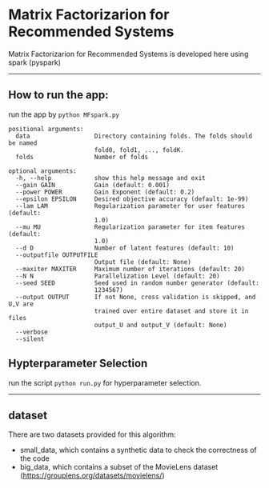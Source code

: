 # Matrix Factorizarion for Recommended Systems 
Matrix Factorizarion for Recommended Systems is developed here using spark (pyspark)

---

## How to run the app:
run the app by `python MFspark.py `  
```console
positional arguments:
  data                  Directory containing folds. The folds should be named
                        fold0, fold1, ..., foldK.
  folds                 Number of folds

optional arguments:
  -h, --help            show this help message and exit
  --gain GAIN           Gain (default: 0.001)
  --power POWER         Gain Exponent (default: 0.2)
  --epsilon EPSILON     Desired objective accuracy (default: 1e-99)
  --lam LAM             Regularization parameter for user features (default:
                        1.0)
  --mu MU               Regularization parameter for item features (default:
                        1.0)
  --d D                 Number of latent features (default: 10)
  --outputfile OUTPUTFILE
                        Output file (default: None)
  --maxiter MAXITER     Maximum number of iterations (default: 20)
  --N N                 Parallelization Level (default: 20)
  --seed SEED           Seed used in random number generator (default:
                        1234567)
  --output OUTPUT       If not None, cross validation is skipped, and U,V are
                        trained over entire dataset and store it in files
                        output_U and output_V (default: None)
  --verbose
  --silent
```

## Hypterparameter Selection
run the script `python run.py` for hyperparameter selection.

---

## dataset
There are two datasets provided for this algorithm:
- small_data, which contains a synthetic data to check the correctness of the code 
- big_data, which contains a subset of the MovieLens dataset (https://grouplens.org/datasets/movielens/)
